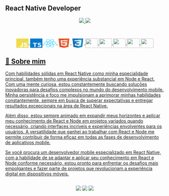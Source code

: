 ## React Native Developer

<div align="center">
  <a href="https://github.com/KadinDev">
  <img height="180rem" src="https://github-readme-stats.vercel.app/api?username=kadindev&show_icons=true&theme=dark&include_all_commits=true&count_private=true"/>
  <img height="180rem" src="https://github-readme-stats.vercel.app/api/top-langs/?username=kadindev&layout=compact&langs_count=7&theme=dark"/>
</div>
  
  ##
  
<div style="display: inline_block" align="center"><br>
  <img align="center" height="30" width="40" src="https://raw.githubusercontent.com/devicons/devicon/master/icons/javascript/javascript-plain.svg">
  <img align="center" height="30" width="40" src="https://raw.githubusercontent.com/devicons/devicon/master/icons/typescript/typescript-plain.svg">
  <img align="center" height="30" width="40" src="https://raw.githubusercontent.com/devicons/devicon/master/icons/react/react-original.svg">
  <img align="center" height="30" width="40" src="https://raw.githubusercontent.com/devicons/devicon/master/icons/html5/html5-original.svg">
  <img align="center" height="30" width="40" src="https://raw.githubusercontent.com/devicons/devicon/master/icons/css3/css3-original.svg">
  <img align="center" height="30" width="40" src="https://cdn.jsdelivr.net/gh/devicons/devicon/icons/nodejs/nodejs-original.svg" />
  <img align="center" height="30" width="40" src="https://cdn.jsdelivr.net/gh/devicons/devicon/icons/mysql/mysql-original.svg" />
  <img align="center" height="30" width="40" src="https://cdn.jsdelivr.net/gh/devicons/devicon/icons/firebase/firebase-plain.svg" />
  <img align="center" height="30" width="40" src="https://cdn.jsdelivr.net/gh/devicons/devicon/icons/nextjs/nextjs-original.svg" />
  <img align="center" height="30" width="40" src="https://cdn.jsdelivr.net/gh/devicons/devicon/icons/postgresql/postgresql-original.svg" />
</div>
  
  ##
  

## 🚀 Sobre mim
Com habilidades sólidas em React Native como minha especialidade principal, também tenho uma experiência substancial em Node e React. Com uma mente curiosa, estou constantemente buscando soluções inovadoras para desafios complexos no mundo do desenvolvimento mobile. Minha persistência e foco me impulsionam a aprimorar minhas habilidades constantemente, sempre em busca de superar expectativas e entregar resultados excepcionais na área de React Native.

Além disso, estou sempre animado em expandir meus horizontes e aplicar meu conhecimento de React e Node em projetos variados quando necessário, criando interfaces incríveis e experiências envolventes para os usuários. A versatilidade que ganhei ao trabalhar com React e Node me permite contribuir de forma eficaz em todas as fases de desenvolvimento de aplicativos mobile.

Se você procura um desenvolvedor mobile especializado em React Native, com a habilidade de se adaptar e aplicar seu conhecimento em React e Node conforme necessário, estou pronto para enfrentar os desafios mais empolgantes e fazer parte de projetos que revolucionam a experiência digital em dispositivos móveis.

  ##
  
<div align="center">
  <a href="https://instagram.com/ricardo.fsdeveloper" target="_blank"><img src="https://img.shields.io/badge/-Instagram-%23E4405F?style=for-the-badge&logo=instagram&logoColor=white" target="_blank"></a>
  <a href="https://www.linkedin.com/in/ricardo-alves-6a713b1b8/" target="_blank"><img src="https://img.shields.io/badge/-LinkedIn-%230077B5?style=for-the-badge&logo=linkedin&logoColor=white" target="_blank"></a>
  <a href="http://api.whatsapp.com/send?1=pt_BR&phone=5588996960239" target="_blank"><img src="https://img.shields.io/badge/WhatsApp-25D366?style=for-the-badge&logo=whatsapp&logoColor=white" target="_blank"></a>
</div>

  ##
  
  
